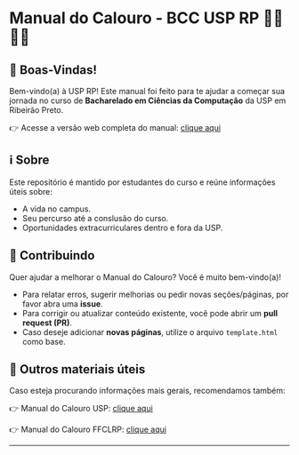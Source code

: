 # Manual do Calouro - BCC USP RP 👩‍💻🧑‍💻
## 👋 Boas-Vindas!
Bem-vindo(a) à USP RP! Este manual foi feito para te ajudar a começar sua jornada no curso de **Bacharelado em Ciências da Computação** da USP em Ribeirão Preto.

👉 Acesse a versão web completa do manual: [clique aqui](https://pauloguilhermepp.github.io/manual-do-calouro-bcc-usp-rp/)

## ℹ️ Sobre
Este repositório é mantido por estudantes do curso e reúne informações úteis sobre:

- A vida no campus.
- Seu percurso até a conslusão do curso.
- Oportunidades extracurriculares dentro e fora da USP.


## 🤝 Contribuindo
Quer ajudar a melhorar o Manual do Calouro? Você é muito bem-vindo(a)!

- Para relatar erros, sugerir melhorias ou pedir novas seções/páginas, por favor abra uma **issue**.
- Para corrigir ou atualizar conteúdo existente, você pode abrir um **pull request (PR)**.
- Caso deseje adicionar **novas páginas**, utilize o arquivo `template.html` como base.

## 📎 Outros materiais úteis
Caso esteja procurando informações mais gerais, recomendamos também:

👉 Manual do Calouro USP: [clique aqui](https://jornal.usp.br/universidade/manual-do-calouro-apresenta-a-usp-aos-novos-ingressantes/)

👉 Manual do Calouro FFCLRP: [clique aqui](https://sites.usp.br/calourofilo/)

---
